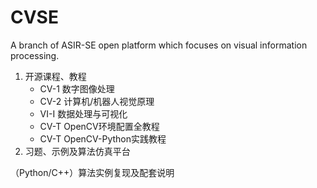 # CVSE
A branch of ASIR-SE open platform which focuses on visual information processing.
1. 开源课程、教程
    - CV-1  数字图像处理
    - CV-2 计算机/机器人视觉原理                
    - VI-I 数据处理与可视化
    - CV-T OpenCV环境配置全教程
    - CV-T OpenCV-Python实践教程
2. 习题、示例及算法仿真平台 

（Python/C++）算法实例复现及配套说明
